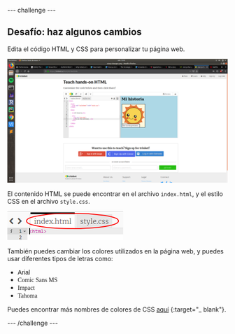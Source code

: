 --- challenge ---

## Desafío: haz algunos cambios

Edita el código HTML y CSS para personalizar tu página web.

![captura de pantalla](images/story-changes.png)

El contenido HTML se puede encontrar en el archivo `index.html`, y el estilo CSS en el archivo `style.css`.

![captura de pantalla](images/story-files.png)

También puedes cambiar los colores utilizados en la página web, y puedes usar diferentes tipos de letras como:

+ <span style="font-family: Arial;">Arial</span>
+ <span style="font-family: Comic Sans MS;">Comic Sans MS</span>
+ <span style="font-family: Impact;">Impact</span>
+ <span style="font-family: Tahoma;">Tahoma</span>

Puedes encontrar más nombres de colores de CSS [aquí](http://jumpto.cc/colours) {:target="_ blank"}.

--- /challenge ---